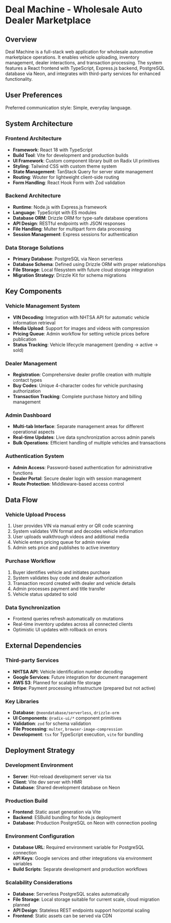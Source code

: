 # Deal Machine - Wholesale Auto Dealer Marketplace

## Overview

Deal Machine is a full-stack web application for wholesale automotive marketplace operations. It enables vehicle uploading, inventory management, dealer interactions, and transaction processing. The system features a React frontend with TypeScript, Express.js backend, PostgreSQL database via Neon, and integrates with third-party services for enhanced functionality.

## User Preferences

Preferred communication style: Simple, everyday language.

## System Architecture

### Frontend Architecture
- **Framework**: React 18 with TypeScript
- **Build Tool**: Vite for development and production builds
- **UI Framework**: Custom component library built on Radix UI primitives
- **Styling**: Tailwind CSS with custom theme system
- **State Management**: TanStack Query for server state management
- **Routing**: Wouter for lightweight client-side routing
- **Form Handling**: React Hook Form with Zod validation

### Backend Architecture
- **Runtime**: Node.js with Express.js framework
- **Language**: TypeScript with ES modules
- **Database ORM**: Drizzle ORM for type-safe database operations
- **API Design**: RESTful endpoints with JSON responses
- **File Handling**: Multer for multipart form data processing
- **Session Management**: Express sessions for authentication

### Data Storage Solutions
- **Primary Database**: PostgreSQL via Neon serverless
- **Database Schema**: Defined using Drizzle ORM with proper relationships
- **File Storage**: Local filesystem with future cloud storage integration
- **Migration Strategy**: Drizzle Kit for schema migrations

## Key Components

### Vehicle Management System
- **VIN Decoding**: Integration with NHTSA API for automatic vehicle information retrieval
- **Media Upload**: Support for images and videos with compression
- **Pricing Queue**: Admin workflow for setting vehicle prices before publication
- **Status Tracking**: Vehicle lifecycle management (pending → active → sold)

### Dealer Management
- **Registration**: Comprehensive dealer profile creation with multiple contact types
- **Buy Codes**: Unique 4-character codes for vehicle purchasing authorization
- **Transaction Tracking**: Complete purchase history and billing management

### Admin Dashboard
- **Multi-tab Interface**: Separate management areas for different operational aspects
- **Real-time Updates**: Live data synchronization across admin panels
- **Bulk Operations**: Efficient handling of multiple vehicles and transactions

### Authentication System
- **Admin Access**: Password-based authentication for administrative functions
- **Dealer Portal**: Secure dealer login with session management
- **Route Protection**: Middleware-based access control

## Data Flow

### Vehicle Upload Process
1. User provides VIN via manual entry or QR code scanning
2. System validates VIN format and decodes vehicle information
3. User uploads walkthrough videos and additional media
4. Vehicle enters pricing queue for admin review
5. Admin sets price and publishes to active inventory

### Purchase Workflow
1. Buyer identifies vehicle and initiates purchase
2. System validates buy code and dealer authorization
3. Transaction record created with dealer and vehicle details
4. Admin processes payment and title transfer
5. Vehicle status updated to sold

### Data Synchronization
- Frontend queries refresh automatically on mutations
- Real-time inventory updates across all connected clients
- Optimistic UI updates with rollback on errors

## External Dependencies

### Third-party Services
- **NHTSA API**: Vehicle identification number decoding
- **Google Services**: Future integration for document management
- **AWS S3**: Planned for scalable file storage
- **Stripe**: Payment processing infrastructure (prepared but not active)

### Key Libraries
- **Database**: `@neondatabase/serverless`, `drizzle-orm`
- **UI Components**: `@radix-ui/*` component primitives
- **Validation**: `zod` for schema validation
- **File Processing**: `multer`, `browser-image-compression`
- **Development**: `tsx` for TypeScript execution, `vite` for bundling

## Deployment Strategy

### Development Environment
- **Server**: Hot-reload development server via tsx
- **Client**: Vite dev server with HMR
- **Database**: Shared development database on Neon

### Production Build
- **Frontend**: Static asset generation via Vite
- **Backend**: ESBuild bundling for Node.js deployment
- **Database**: Production PostgreSQL on Neon with connection pooling

### Environment Configuration
- **Database URL**: Required environment variable for PostgreSQL connection
- **API Keys**: Google services and other integrations via environment variables
- **Build Scripts**: Separate development and production workflows

### Scalability Considerations
- **Database**: Serverless PostgreSQL scales automatically
- **File Storage**: Local storage suitable for current scale, cloud migration planned
- **API Design**: Stateless REST endpoints support horizontal scaling
- **Frontend**: Static assets can be served via CDN